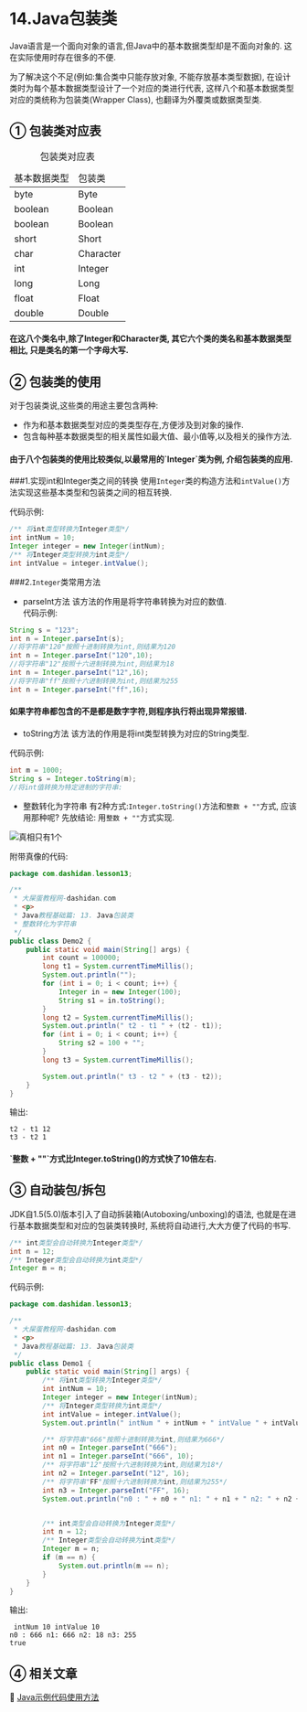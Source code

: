 14.Java包装类
===
<div class="jumbotron">
<p>Java语言是一个面向对象的语言,但Java中的基本数据类型却是不面向对象的. 这在实际使用时存在很多的不便.</p>
<p>为了解决这个不足(例如:集合类中只能存放对象, 不能存放基本类型数据), 在设计类时为每个基本数据类型设计了一个对应的类进行代表, 这样八个和基本数据类型对应的类统称为包装类(Wrapper Class), 也翻译为外覆类或数据类型类.
</p>
</div>
 
① 包装类对应表
---

<table class="table table-bordered table-responsive">
    <caption>包装类对应表</caption>
    <thead>
        <tr class="success">
            <td>基本数据类型</td>
            <td>包装类</td>
        </tr>
    </thead>
    <tbody>
        <tr class="active">
            <td>byte</td>
            <td>Byte</td>
        </tr>
		<tr>
			<td>boolean</td>
			<td>Boolean</td>
        </tr>
		<tr class="active">
			<td>boolean</td>
			<td>Boolean</td>
        </tr>
		<tr>
			<td>short</td>
			<td>Short</td>
        </tr>
		<tr class="active">
			<td>char</td>
			<td>Character</td>
        </tr>
		<tr>
			<td>int</td>
			<td>Integer</td>
        </tr>
		<tr class="active">
			<td>long</td>
			<td>Long</td>
        </tr>
		<tr>
			<td>float</td>
			<td>Float</td>
        </tr>
		<tr class="active">
			<td>double</td>
			<td>Double</td>
        </tr>
    </tbody>
</table>

<div class="bs-callout">
<h4>在这八个类名中,除了Integer和Character类, 其它六个类的类名和基本数据类型相比, 只是类名的第一个字母大写.
</h4>
</div>

② 包装类的使用
---

对于包装类说,这些类的用途主要包含两种:
* 作为和基本数据类型对应的类类型存在,方便涉及到对象的操作.
* 包含每种基本数据类型的相关属性如最大值、最小值等,以及相关的操作方法.

<div class="bs-callout">
<h4>由于八个包装类的使用比较类似,以最常用的`Integer`类为例, 介绍包装类的应用.</h4>
</div>

###1.实现int和Integer类之间的转换
使用`Integer`类的构造方法和`intValue()`方法实现这些基本类型和包装类之间的相互转换.

代码示例:
```java
/** 将int类型转换为Integer类型*/
int intNum = 10;
Integer integer = new Integer(intNum);
/** 将Integer类型转换为int类型*/
int intValue = integer.intValue();
```
###2.`Integer`类常用方法

* parseInt方法
该方法的作用是将字符串转换为对应的数值.    
代码示例:
```java
String s = "123";
int n = Integer.parseInt(s);
//将字符串"120"按照十进制转换为int,则结果为120
int n = Integer.parseInt("120",10);
//将字符串"12"按照十六进制转换为int,则结果为18
int n = Integer.parseInt("12",16);
//将字符串"ff"按照十六进制转换为int,则结果为255
int n = Integer.parseInt("ff",16);
```
<div class="bs-callout bs-callout-danger">
<h4>如果字符串都包含的不是都是数字字符,则程序执行将出现异常报错.
</h4>
</div>

* toString方法
该方法的作用是将int类型转换为对应的String类型.   

代码示例:
```java
int m = 1000;
String s = Integer.toString(m);
//将int值转换为特定进制的字符串:

```

* 整数转化为字符串
有2种方式:`Integer.toString()`方法和`整数 + ""`方式, 应该用那种呢? 
先放结论: 用`整数 + ""`方式实现.

![真相只有1个](http://localhost/img/common/truth.jpg)

附带真像的代码:

```java
package com.dashidan.lesson13;

/**
 * 大屎蛋教程网-dashidan.com
 * <p>
 * Java教程基础篇: 13. Java包装类
 * 整数转化为字符串
 */
public class Demo2 {
    public static void main(String[] args) {
        int count = 100000;
        long t1 = System.currentTimeMillis();
        System.out.println("");
        for (int i = 0; i < count; i++) {
            Integer in = new Integer(100);
            String s1 = in.toString();
        }
        long t2 = System.currentTimeMillis();
        System.out.println(" t2 - t1 " + (t2 - t1));
        for (int i = 0; i < count; i++) {
            String s2 = 100 + "";
        }
        long t3 = System.currentTimeMillis();

        System.out.println(" t3 - t2 " + (t3 - t2));
    }
}

```
输出:

	t2 - t1 12
	t3 - t2 1

<div class="bs-callout bs-callout-success">
<h4>`整数 + ""`方式比Integer.toString()的方式快了10倍左右.</h4>
</div>

③ 自动装包/拆包
---

JDK自1.5(5.0)版本引入了自动拆装箱(Autoboxing/unboxing)的语法, 也就是在进行基本数据类型和对应的包装类转换时, 系统将自动进行,大大方便了代码的书写.
```java
/** int类型会自动转换为Integer类型*/
int n = 12;
/** Integer类型会自动转换为int类型*/
Integer m = n;
```

代码示例:

```java
package com.dashidan.lesson13;

/**
 * 大屎蛋教程网-dashidan.com
 * <p>
 * Java教程基础篇: 13. Java包装类
 */
public class Demo1 {
    public static void main(String[] args) {
        /** 将int类型转换为Integer类型*/
        int intNum = 10;
        Integer integer = new Integer(intNum);
        /** 将Integer类型转换为int类型*/
        int intValue = integer.intValue();
        System.out.println(" intNum " + intNum + " intValue " + intValue);

        /** 将字符串"666"按照十进制转换为int,则结果为666*/
        int n0 = Integer.parseInt("666");
        int n1 = Integer.parseInt("666", 10);
        /** 将字符串"12"按照十六进制转换为int,则结果为18*/
        int n2 = Integer.parseInt("12", 16);
        /** 将字符串"FF"按照十六进制转换为int,则结果为255*/
        int n3 = Integer.parseInt("FF", 16);
        System.out.println("n0 : " + n0 + " n1: " + n1 + " n2: " + n2 + " n3: " + n3);


        /** int类型会自动转换为Integer类型*/
        int n = 12;
        /** Integer类型会自动转换为int类型*/
        Integer m = n;
        if (m == n) {
            System.out.println(m == n);
        }
    }
}

```

输出:

	 intNum 10 intValue 10
	n0 : 666 n1: 666 n2: 18 n3: 255
	true
	
④ 相关文章
---

📖 [Java示例代码使用方法](http://localhost/article/java/addenda/Java示例代码使用方法.html)   
